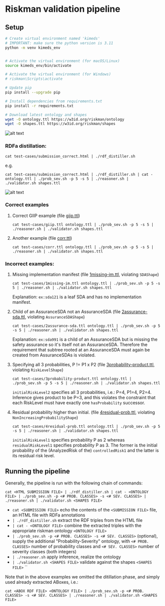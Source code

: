 # Riskman validation pipeline


## Setup



```bash
# Create virtual environment named 'kimeds'
# IMPORTANT: make sure the python version is 3.11
python -m venv kimeds_env


# Activate the virtual environment (for macOS/Linux)
source kimeds_env/bin/activate

# Activate the virtual environment (for Windows)
# riskman\Scripts\activate

# Update pip
pip install --upgrade pip

# Install dependencies from requirements.txt
pip install -r requirements.txt

# Download latest ontology and shapes
wget -O ontology.ttl https://w3id.org/riskman/ontology
wget -O shapes.ttl https://w3id.org/riskman/shapes
```

![alt text](img/flow.png)


### RDFa distillation:

```
cat test-cases/submission_correct.html | ./rdf_distiller.sh 
```
e.g.
```
cat test-cases/submission_correct.html | ./rdf_distiller.sh | cat - ontology.ttl | ./prob_sev.sh -p 5 -s 5 | ./reasoner.sh | ./validator.sh shapes.ttl
```

![alt text](img/instance.png)


### Correct examples
1.  Correct GIIP example (file [giip.ttl](test-cases/giip.ttl)) 

      ```
      cat test-cases/giip.ttl ontology.ttl | ./prob_sev.sh -p 5 -s 5 | ./reasoner.sh | ./validator.sh shapes.ttl   
      ```

2. Another example (file [corr.ttl](test-cases/corr.ttl))
      ```
      cat test-cases/corr.ttl ontology.ttl | ./prob_sev.sh -p 5 -s 5 | ./reasoner.sh | ./validator.sh shapes.ttl   
      ```

### Incorrect examples:
1.  Missing implementation manifest (file [1missing-im.ttl](test-cases/1missing-im.ttl), violating `SDAShape`) 

      ```
      cat test-cases/1missing-im.ttl ontology.ttl | ./prob_sev.sh -p 5 -s 5 | ./reasoner.sh | ./validator.sh shapes.ttl   
      ```

      Explanation: `ex:sda121` is a leaf SDA and has no implementation manifest.

2. Child of an AssuranceSDA not an AssuranceSDA (file [2assurance-sda.ttl](test-cases/2assurance-sda.ttl), violating `AssuranceSDAShape`)
      ```
      cat test-cases/2assurance-sda.ttl ontology.ttl | ./prob_sev.sh -p 5 -s 5 | ./reasoner.sh | ./validator.sh shapes.ttl   
      ```
      Explanation: `ex:sda991` is a child of an AssuranceSDA but is missing the safety assurance so it's itself not an AssuranceSDA. Therefore the requirement that subtree rooted at an AssuranceSDA must again be created from AssuranceSDAs is violated. 

3. Specifying all 3 probabilities, P != P1 x P2 (file [3probability-product.ttl](test-cases/3probability-product.ttl), violating `RiskLevelShape`)
      ```
      cat test-cases/3probability-product.ttl ontology.ttl | ./prob_sev.sh -p 5 -s 5 | ./reasoner.sh | ./validator.sh shapes.ttl   
      ```
      `initialRiskLevel2` specifies all 3 probabilities, i.e.:
         P=4,
         P1=4,
         P2=4.
        Inference gives product to be P=3, and this violates the constraint that each RiskLevel must have exactly one `hasProbability` successor.



4. Residual probability higher than initial. (file [4residual-prob.ttl](test-cases/4residual-prob.ttl), violating `NonIncreasingProbabilityShape`)
      ```
      cat test-cases/4residual-prob.ttl ontology.ttl | ./prob_sev.sh -p 5 -s 5 | ./reasoner.sh | ./validator.sh shapes.ttl   
      ```

      `initialRiskLevel1` specifies probability P as 2 whereas `residualRiskLevel1` specifies probability P as 3. The former is the initial probability of the (AnalyzedRisk of the) `controlledRisk1` and the latter is its residual risk level.



## Running the pipeline

Generally, the pipeline is run with the following chain of commands:

```
cat <HTML SUBMISSION FILE> | ./rdf_distiller.sh | cat - <ONTOLOGY FILE> | ./prob_sev.sh -p <# PROB. CLASSES> -s <# SEV. CLASSES> | ./reasoner.sh | ./validator.sh <SHAPES FILE>
```

- `cat <SUBMISSION FILE>` echo the contents of the `<SUBMISSION FILE>` file, an HTML file with RDFa annotations
- `| ./rdf_distiller.sh` extract the RDF triples from the HTML file
- `| cat - <ONTOLOGY FILE>` combine the extracted triples with the appropriate riskman ontology `<ONTOLOGY FILE>`
- `| ./prob_sev.sh -p <# PROB. CLASSES> -s <# SEV. CLASSES>` (optional), supply the additional "Probability-Severity" ontology, with `<# PROB. CLASSES>` number of probability classes and `<# SEV. CLASSES>` number of severity classes (both integers)
- `| ./reasoner.sh` apply inference, realize the ontology
- `| ./validator.sh <SHAPES FILE>` validate against the shapes `<SHAPES FILE>`
``

Note that in the above examples we omitted the ditillation phase, and simply used already extracted ABoxes, i.e.:

```
cat <ABOX RDF FILE> <ONTOLOGY FILE> | ./prob_sev.sh -p <# PROB. CLASSES> -s <# SEV. CLASSES> | ./reasoner.sh | ./validator.sh <SHAPES FILE>
```